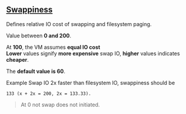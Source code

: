 ## [Swappiness](https://www.kernel.org/doc/html/latest/admin-guide/sysctl/vm.html?highlight=swappiness#swappiness)
Defines relative IO cost of swapping and filesystem paging.   

Value between **0 and 200**.    

At **100**, the VM assumes **equal IO cost**    
**Lower** values signify **more expensive** swap IO, **higher** values indicates **cheaper**.   

The **default value is 60**.

Example
Swap IO 2x faster than filesystem IO, swappiness should be 
```
133 (x + 2x = 200, 2x = 133.33).
```

> At 0 not swap does not initiated.
